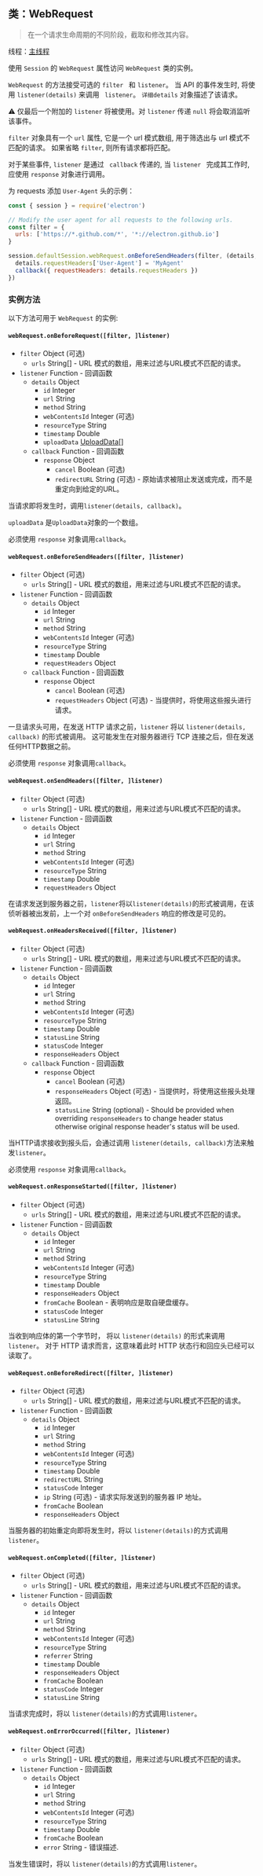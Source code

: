 ## 类：WebRequest

> 在一个请求生命周期的不同阶段，截取和修改其内容。

线程：[主线程](../glossary.md#main-process)

使用 ` Session ` 的 ` WebRequest ` 属性访问 ` WebRequest ` 类的实例。

` WebRequest ` 的方法接受可选的 `filter ` 和 ` listener `。 当 API 的事件发生时, 将使用 ` listener(details) ` 来调用 ` listener`。 ` 详细details ` 对象描述了该请求。

⚠️ 仅最后一个附加的 `listener` 将被使用。对 `listener` 传递 `null` 将会取消监听该事件。

` filter ` 对象具有一个 ` url ` 属性, 它是一个 url 模式数组, 用于筛选出与 url 模式不匹配的请求。 如果省略 ` filter `, 则所有请求都将匹配。

对于某些事件, ` listener ` 是通过 ` callback` 传递的, 当 `listener ` 完成其工作时, 应使用 ` response ` 对象进行调用。

为 requests 添加 `User-Agent` 头的示例：

```javascript
const { session } = require('electron')

// Modify the user agent for all requests to the following urls.
const filter = {
  urls: ['https://*.github.com/*', '*://electron.github.io']
}

session.defaultSession.webRequest.onBeforeSendHeaders(filter, (details, callback) => {
  details.requestHeaders['User-Agent'] = 'MyAgent'
  callback({ requestHeaders: details.requestHeaders })
})
```

### 实例方法

以下方法可用于 ` WebRequest ` 的实例:

#### `webRequest.onBeforeRequest([filter, ]listener)`

* `filter` Object (可选) 
  * `urls` String[] - URL 模式的数组，用来过滤与URL模式不匹配的请求。
* `listener` Function - 回调函数 
  * `details` Object 
    * `id` Integer
    * `url` String
    * `method` String
    * `webContentsId` Integer (可选)
    * `resourceType` String
    * `timestamp` Double
    * `uploadData` [UploadData[]](structures/upload-data.md)
  * `callback` Function - 回调函数 
    * `response` Object 
      * `cancel` Boolean (可选)
      * `redirectURL` String (可选) - 原始请求被阻止发送或完成，而不是重定向到给定的URL。

当请求即将发生时，调用`listener(details, callback)`。

`uploadData` 是` UploadData `对象的一个数组。

必须使用 `response` 对象调用` callback `。

#### `webRequest.onBeforeSendHeaders([filter, ]listener)`

* `filter` Object (可选) 
  * `urls` String[] - URL 模式的数组，用来过滤与URL模式不匹配的请求。
* `listener` Function - 回调函数 
  * `details` Object 
    * `id` Integer
    * `url` String
    * `method` String
    * `webContentsId` Integer (可选)
    * `resourceType` String
    * `timestamp` Double
    * `requestHeaders` Object
  * `callback` Function - 回调函数 
    * `response` Object 
      * `cancel` Boolean (可选)
      * `requestHeaders` Object (可选) - 当提供时，将使用这些报头进行请求。

一旦请求头可用，在发送 HTTP 请求之前，`listener` 将以 `listener(details, callback)` 的形式被调用。 这可能发生在对服务器进行 TCP 连接之后，但在发送任何HTTP数据之前。

必须使用 `response` 对象调用` callback `。

#### `webRequest.onSendHeaders([filter, ]listener)`

* `filter` Object (可选) 
  * `urls` String[] - URL 模式的数组，用来过滤与URL模式不匹配的请求。
* `listener` Function - 回调函数 
  * `details` Object 
    * `id` Integer
    * `url` String
    * `method` String
    * `webContentsId` Integer (可选)
    * `resourceType` String
    * `timestamp` Double
    * `requestHeaders` Object

在请求发送到服务器之前，`listener`将以`listener(details)`的形式被调用，在该侦听器被出发前，上一个对 `onBeforeSendHeaders` 响应的修改是可见的。

#### `webRequest.onHeadersReceived([filter, ]listener)`

* `filter` Object (可选) 
  * `urls` String[] - URL 模式的数组，用来过滤与URL模式不匹配的请求。
* `listener` Function - 回调函数 
  * `details` Object 
    * `id` Integer
    * `url` String
    * `method` String
    * `webContentsId` Integer (可选)
    * `resourceType` String
    * `timestamp` Double
    * `statusLine` String
    * `statusCode` Integer
    * `responseHeaders` Object
  * `callback` Function - 回调函数 
    * `response` Object 
      * `cancel` Boolean (可选)
      * ` responseHeaders ` Object (可选) - 当提供时，将使用这些报头处理返回。
      * `statusLine` String (optional) - Should be provided when overriding `responseHeaders` to change header status otherwise original response header's status will be used.

当HTTP请求接收到报头后，会通过调用 `listener(details, callback)`方法来触发`listener`。

必须使用 `response` 对象调用` callback `。

#### `webRequest.onResponseStarted([filter, ]listener)`

* `filter` Object (可选) 
  * `urls` String[] - URL 模式的数组，用来过滤与URL模式不匹配的请求。
* `listener` Function - 回调函数 
  * `details` Object 
    * `id` Integer
    * `url` String
    * `method` String
    * `webContentsId` Integer (可选)
    * `resourceType` String
    * `timestamp` Double
    * `responseHeaders` Object
    * `fromCache` Boolean - 表明响应是取自硬盘缓存。
    * `statusCode` Integer
    * `statusLine` String

当收到响应体的第一个字节时， 将以 ` listener(details) ` 的形式来调用 ` listener`。 对于 HTTP 请求而言，这意味着此时 HTTP 状态行和回应头已经可以读取了。

#### `webRequest.onBeforeRedirect([filter, ]listener)`

* `filter` Object (可选) 
  * `urls` String[] - URL 模式的数组，用来过滤与URL模式不匹配的请求。
* `listener` Function - 回调函数 
  * `details` Object 
    * `id` Integer
    * `url` String
    * `method` String
    * `webContentsId` Integer (可选)
    * `resourceType` String
    * `timestamp` Double
    * `redirectURL` String
    * `statusCode` Integer
    * `ip` String (可选) - 请求实际发送到的服务器 IP 地址。
    * `fromCache` Boolean
    * `responseHeaders` Object

当服务器的初始重定向即将发生时，将以 `listener(details)`的方式调用`listener`。

#### `webRequest.onCompleted([filter, ]listener)`

* `filter` Object (可选) 
  * `urls` String[] - URL 模式的数组，用来过滤与URL模式不匹配的请求。
* `listener` Function - 回调函数 
  * `details` Object 
    * `id` Integer
    * `url` String
    * `method` String
    * `webContentsId` Integer (可选)
    * `resourceType` String
    * `referrer` String
    * `timestamp` Double
    * `responseHeaders` Object
    * `fromCache` Boolean
    * `statusCode` Integer
    * `statusLine` String

当请求完成时，将以 `listener(details)`的方式调用`listener`。

#### `webRequest.onErrorOccurred([filter, ]listener)`

* `filter` Object (可选) 
  * `urls` String[] - URL 模式的数组，用来过滤与URL模式不匹配的请求。
* `listener` Function - 回调函数 
  * `details` Object 
    * `id` Integer
    * `url` String
    * `method` String
    * `webContentsId` Integer (可选)
    * `resourceType` String
    * `timestamp` Double
    * `fromCache` Boolean
    * `error` String - 错误描述.

当发生错误时，将以 `listener(details)`的方式调用`listener`。